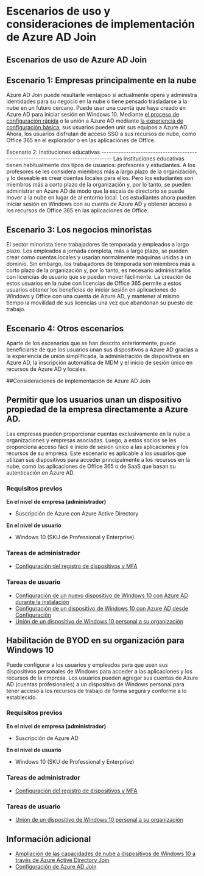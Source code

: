 <properties 
	pageTitle="Escenarios de uso y consideraciones de implementación de Azure AD Join | Microsoft Azure" 
	description="Un tema que explica cómo los administradores pueden configurar Azure AD Join para sus usuarios finales (empleados, estudiantes, otros usuarios)." 
	services="active-directory" 
	documentationCenter="" 
	authors="femila" 
	manager="stevenpo" 
	editor=""/>

<tags 
	ms.service="active-directory" 
	ms.workload="identity" 
	ms.tgt_pltfrm="na" 
	ms.devlang="na" 
	ms.topic="article" 
	ms.date="08/02/2015" 
	ms.author="femila"/>

# Escenarios de uso y consideraciones de implementación de Azure AD Join 

## Escenarios de uso de Azure AD Join
Escenario 1: Empresas principalmente en la nube
--------------------------------------------------------
Azure AD Join puede resultarle ventajoso si actualmente opera y administra identidades para su negocio en la nube o tiene pensado trasladarse a la nube en un futuro cercano. Puede usar una cuenta que haya creado en Azure AD para iniciar sesión en Windows 10. Mediante [el proceso de configuración rápida](active-directory-azureadjoin-user-frx.md) o la unión a Azure AD mediante [la experiencia de configuración básica](active-directory-azureadjoin-user-upgrade.md), sus usuarios pueden unir sus equipos a Azure AD. Ahora, los usuarios disfrutan de acceso SSO a sus recursos de nube, como Office 365 en el explorador o en las aplicaciones de Office.

Escenario 2: Instituciones educativas ---------------------------------------------------------------------------------- Las instituciones educativas tienen habitualmente dos tipos de usuarios: profesores y estudiantes. A los profesores se les considera miembros más a largo plazo de la organización, y lo deseable es crear cuentas locales para ellos. Pero los estudiantes son miembros más a corto plazo de la organización y, por lo tanto, se pueden administrar en Azure AD de modo que la escala de directorio se puede mover a la nube en lugar de al entorno local. Los estudiantes ahora pueden iniciar sesión en Windows con su cuenta de Azure AD y obtener acceso a los recursos de Office 365 en las aplicaciones de Office.

Escenario 3: Los negocios minoristas
---------------------------------------------------------------------------------------
El sector minorista tiene trabajadores de temporada y empleados a largo plazo. Los empleados a jornada completa, más a largo plazo, se pueden crear como cuentas locales y usarían normalmente máquinas unidas a un dominio. Sin embargo, los trabajadores de temporada son miembros más a corto plazo de la organización y, por lo tanto, es necesario administrarlos con licencias de usuario que se puedan mover fácilmente. La creación de estos usuarios en la nube con licencias de Office 365 permite a estos usuarios obtener los beneficios de iniciar sesión en aplicaciones de Windows y Office con una cuenta de Azure AD, y mantener al mismo tiempo la movilidad de sus licencias una vez que abandonan su puesto de trabajo.

Escenario 4: Otros escenarios
------------------------------------------------------------------------------------------
Aparte de los escenarios que se han descrito anteriormente, puede beneficiarse de que los usuarios unan sus dispositivos a Azure AD gracias a la experiencia de unión simplificada, la administración de dispositivos en Azure AD, la inscripción automática de MDM y el inicio de sesión único en recursos de Azure AD y locales.


##Consideraciones de implementación de Azure AD Join

Permitir que los usuarios unan un dispositivo propiedad de la empresa directamente a Azure AD.
-----------------------------------------------------------------------------------------

Las empresas pueden proporcionar cuentas exclusivamente en la nube a organizaciones y empresas asociadas. Luego, a estos socios se les proporciona acceso fácil e inicio de sesión único a las aplicaciones y los recursos de su empresa. Este escenario es aplicable a los usuarios que utilizan sus dispositivos para acceder principalmente a los recursos en la nube, como las aplicaciones de Office 365 o de SaaS que basan su autenticación en Azure AD.

### Requisitos previos
**En el nivel de empresa (administrador)**

*	Suscripción de Azure con Azure Active Directory  

**En el nivel de usuario**

*	Windows 10 (SKU de Professional y Enterprise)

### Tareas de administrador
* [Configuración del registro de dispositivos y MFA](active-directory-azureadjoin-setup.md)

### Tareas de usuario
* [Configuración de un nuevo dispositivo de Windows 10 con Azure AD durante la instalación](active-directory-azureadjoin-user-frx.md)
* [Configuración de un dispositivo de Windows 10 con Azure AD desde Configuración](active-directory-azureadjoin-user-upgrade.md)
* [Unión de un dispositivo de Windows 10 personal a su organización](active-directory-azureadjoin-personal-device.md)
  


## Habilitación de BYOD en su organización para Windows 10
Puede configurar a los usuarios y empleados para que usen sus dispositivos personales de Windows para acceder a las aplicaciones y los recursos de la empresa. Los usuarios pueden agregar sus cuentas de Azure AD (cuentas profesionales) a un dispositivo de Windows personal para tener acceso a los recursos de trabajo de forma segura y conforme a lo establecido.

### Requisitos previos
**En el nivel de empresa (administrador)**

*	Suscripción de Azure AD

**En el nivel de usuario**

*	Windows 10 (SKU de Professional y Enterprise)


### Tareas de administrador

* [Configuración del registro de dispositivos y MFA](active-directory-azureadjoin-setup.md)

### Tareas de usuario
* [Unión de un dispositivo de Windows 10 personal a su organización](active-directory-azureadjoin-personal-device.md)


## Información adicional
* [Ampliación de las capacidades de nube a dispositivos de Windows 10 a través de Azure Active Directory Join](active-directory-azureadjoin-user-upgrade.md)
* [Configuración de Azure AD Join](active-directory-azureadjoin-setup.md)

<!---HONumber=August15_HO6-->